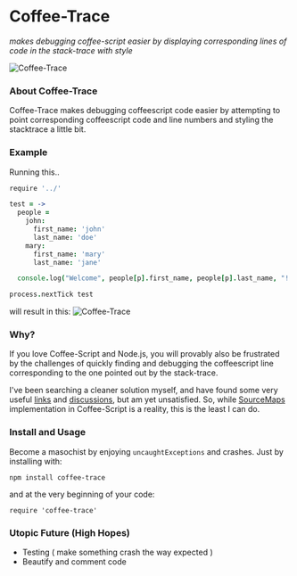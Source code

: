 Coffee-Trace
============
_makes debugging coffee-script easier by displaying corresponding lines of code in the stack-trace with style_

![Coffee-Trace](https://github.com/xenomuta/coffee-trace/raw/master/img/coffee-trace.png "Coffee-Trace")

### About Coffee-Trace
Coffee-Trace makes debugging coffeescript code easier by attempting to point corresponding coffeescript code and line numbers and styling the stacktrace a little bit.

### Example
Running this..

```coffeescript
require '../'

test = ->
  people =
    john:
      first_name: 'john'
      last_name: 'doe'
    mary:
      first_name: 'mary'
      last_name: 'jane'

  console.log("Welcome", people[p].first_name, people[p].last_name, "!!!") for p in ['john', 'mary', 'josh']

process.nextTick test
```

will result in this:
![Coffee-Trace](https://github.com/xenomuta/coffee-trace/raw/master/img/example.png "Coffee-Trace example")


### Why?
If you love Coffee-Script and Node.js, you will provably also be frustrated by the challenges of quickly finding and debugging the coffeescript line corresponding to the one pointed out by the stack-trace.

I've been searching a cleaner solution myself, and have found some very useful [links](http://www.adaltas.com/blog/2012/02/15/coffeescript-print-debug-line/ "Coffee script, how do I debug that damn js line?") and [discussions](https://github.com/jashkenas/coffee-script/issues/558 "links and discussions"), but am yet unsatisfied. So, while [SourceMaps](http://www.html5rocks.com/en/tutorials/developertools/sourcemaps/ "SourceMaps") implementation in Coffee-Script is a reality, this is the least I can do.

### Install and Usage
Become a masochist by enjoying `uncaughtExceptions` and crashes. Just by installing with:

  `npm install coffee-trace`

and at the very beginning of your code:

```coffescript
require 'coffee-trace'
```

### Utopic Future (High Hopes)

* Testing ( make something crash the way expected )
* Beautify and comment code
